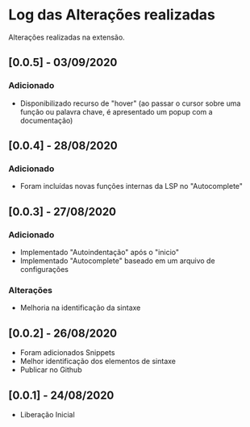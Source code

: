 # Log das Alterações realizadas

Alterações realizadas na extensão.

## [0.0.5] - 03/09/2020
### Adicionado
- Disponibilizado recurso de "hover" (ao passar o cursor sobre uma função ou palavra chave, é apresentado um popup com a documentação)

## [0.0.4] - 28/08/2020
### Adicionado
- Foram incluídas novas funções internas da LSP no "Autocomplete"

## [0.0.3] - 27/08/2020
### Adicionado
- Implementado "Autoindentação" após o "inicio"
- Implementado "Autocomplete" baseado em um arquivo de configurações

### Alterações
- Melhoria na identificação da sintaxe

## [0.0.2] - 26/08/2020

- Foram adicionados Snippets
- Melhor identificação dos elementos de sintaxe
- Publicar no Github

## [0.0.1] - 24/08/2020

- Liberação Inicial